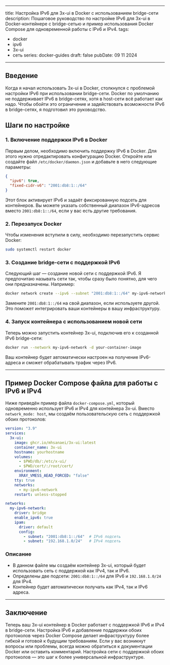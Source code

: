 
---
title: Настройка IPv6 для 3x-ui в Docker с использованием bridge-сети
description: Пошаговое руководство по настройке IPv6 для 3x-ui в Docker-контейнере с bridge-сетью и пример использования Docker Compose для одновременной работы с IPv6 и IPv4.
tags:
  - docker
  - ipv6
  - 3x-ui
  - сеть
series: docker-guides
draft: false
pubDate: 09 11 2024
---

## Введение

Когда я начал использовать 3x-ui в Docker, столкнулся с проблемой настройки IPv6 при использовании bridge-сети. Docker по умолчанию не поддерживает IPv6 в bridge-сетях, хотя в host-сети всё работает как надо. Чтобы обойти это ограничение и задействовать возможности IPv6 в bridge-сетях, я подготовил это руководство.

## Шаги по настройке

### 1. Включение поддержки IPv6 в Docker

Первым делом, необходимо включить поддержку IPv6 в Docker. Для этого нужно отредактировать конфигурацию Docker. Откройте или создайте файл `/etc/docker/daemon.json` и добавьте в него следующие параметры:

```json
{
  "ipv6": true,
  "fixed-cidr-v6": "2001:db8:1::/64"
}
```

Этот блок активирует IPv6 и задаёт фиксированную подсеть для контейнеров. Вы можете указать собственный диапазон IPv6-адресов вместо `2001:db8:1::/64`, если у вас есть другие требования.

### 2. Перезапуск Docker

Чтобы изменения вступили в силу, необходимо перезапустить сервис Docker:

```bash
sudo systemctl restart docker
```

### 3. Создание bridge-сети с поддержкой IPv6

Следующий шаг — создание новой сети с поддержкой IPv6. Я предпочитаю называть сети так, чтобы сразу было понятно, для чего они предназначены. Например:

```bash
docker network create --ipv6 --subnet "2001:db8:1::/64" my-ipv6-network
```

Замените `2001:db8:1::/64` на свой диапазон, если используете другой. Это поможет интегрировать ваши контейнеры в вашу инфраструктуру.

### 4. Запуск контейнера с использованием новой сети

Теперь можно запустить контейнер 3x-ui, подключив его к созданной IPv6 bridge-сети:

```bash
docker run --network my-ipv6-network -d your-container-image
```

Ваш контейнер будет автоматически настроен на получение IPv6-адреса и сможет обрабатывать трафик через IPv6.

---

## Пример Docker Compose файла для работы с IPv6 и IPv4

Ниже приведён пример файла `docker-compose.yml`, который одновременно использует IPv6 и IPv4 для контейнера 3x-ui. Вместо `network_mode: host`, мы создаём пользовательскую сеть с поддержкой обоих протоколов:

```yaml
version: "3.9"
services:
  3x-ui:
    image: ghcr.io/mhsanaei/3x-ui:latest
    container_name: 3x-ui
    hostname: yourhostname
    volumes:
      - $PWD/db/:/etc/x-ui/
      - $PWD/cert/:/root/cert/
    environment:
      XRAY_VMESS_AEAD_FORCED: "false"
    tty: true
    networks:
      - my-ipv6-network
    restart: unless-stopped

networks:
  my-ipv6-network:
    driver: bridge
    enable_ipv6: true
    ipam:
      driver: default
      config:
        - subnet: "2001:db8:1::/64"  # IPv6 подсеть
        - subnet: "192.168.1.0/24"   # IPv4 подсеть
```

### Описание
- В данном файле мы создаём контейнер 3x-ui, который будет использовать сеть с поддержкой как IPv4, так и IPv6.
- Определены две подсети: `2001:db8:1::/64` для IPv6 и `192.168.1.0/24` для IPv4.
- Контейнер будет автоматически получать как IPv4, так и IPv6 адреса.

---

## Заключение

Теперь ваш 3x-ui контейнер в Docker работает с поддержкой IPv6 и IPv4 в bridge-сети. Настройка IPv6 и добавление поддержки обоих протоколов через Docker Compose делает инфраструктуру более гибкой и готовой к будущим требованиям. Если у вас возникнут вопросы или проблемы, всегда можно обратиться к документации Docker или оставить комментарий. Настройка сети с поддержкой обоих протоколов — это шаг к более универсальной инфраструктуре.
